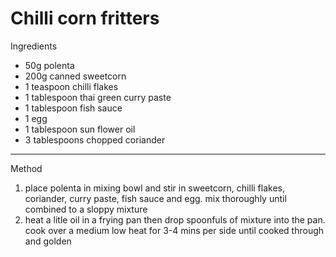 # Chilli corn fritters

Ingredients

-   50g polenta
-   200g canned sweetcorn
-   1 teaspoon chilli flakes
-   1 tablespoon thai green curry paste
-   1 tablespoon fish sauce
-   1 egg
-   1 tablespoon sun flower oil
-   3 tablespoons chopped coriander

--------------------------------------------------------------------------------

Method

1.  place polenta in mixing bowl and stir in sweetcorn, chilli flakes,
    coriander, curry paste, fish sauce and egg. mix thoroughly until combined to
    a sloppy mixture
2.  heat a litle oil in a frying pan then drop spoonfuls of mixture into the
    pan. cook over a medium low heat for 3-4 mins per side until cooked through
    and golden
